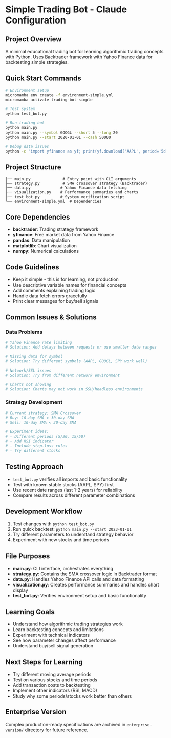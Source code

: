 # Simple Trading Bot - Claude Configuration

## Project Overview
A minimal educational trading bot for learning algorithmic trading concepts with Python. Uses Backtrader framework with Yahoo Finance data for backtesting simple strategies.

## Quick Start Commands
```bash
# Environment setup
micromamba env create -f environment-simple.yml
micromamba activate trading-bot-simple

# Test system
python test_bot.py

# Run trading bot
python main.py
python main.py --symbol GOOGL --short 5 --long 20
python main.py --start 2020-01-01 --cash 50000

# Debug data issues
python -c "import yfinance as yf; print(yf.download('AAPL', period='5d'))"
```

## Project Structure
```
├── main.py              # Entry point with CLI arguments
├── strategy.py          # SMA crossover strategy (Backtrader)
├── data.py             # Yahoo Finance data fetching
├── visualization.py    # Performance summaries and charts
├── test_bot.py         # System verification script
└── environment-simple.yml  # Dependencies
```

## Core Dependencies
- **backtrader**: Trading strategy framework
- **yfinance**: Free market data from Yahoo Finance
- **pandas**: Data manipulation
- **matplotlib**: Chart visualization
- **numpy**: Numerical calculations

## Code Guidelines
- Keep it simple - this is for learning, not production
- Use descriptive variable names for financial concepts
- Add comments explaining trading logic
- Handle data fetch errors gracefully
- Print clear messages for buy/sell signals

## Common Issues & Solutions

### Data Problems
```bash
# Yahoo Finance rate limiting
# Solution: Add delays between requests or use smaller date ranges

# Missing data for symbol
# Solution: Try different symbols (AAPL, GOOGL, SPY work well)

# Network/SSL issues
# Solution: Try from different network environment

# Charts not showing
# Solution: Charts may not work in SSH/headless environments
```

### Strategy Development
```python
# Current strategy: SMA Crossover
# Buy: 10-day SMA > 30-day SMA
# Sell: 10-day SMA < 30-day SMA

# Experiment ideas:
# - Different periods (5/20, 15/50)
# - Add RSI indicator
# - Include stop-loss rules
# - Try different stocks
```

## Testing Approach
- `test_bot.py` verifies all imports and basic functionality
- Test with known stable stocks (AAPL, SPY) first
- Use recent date ranges (last 1-2 years) for reliability
- Compare results across different parameter combinations

## Development Workflow
1. Test changes with `python test_bot.py`
2. Run quick backtest: `python main.py --start 2023-01-01`
3. Try different parameters to understand strategy behavior
4. Experiment with new stocks and time periods

## File Purposes
- **main.py**: CLI interface, orchestrates everything
- **strategy.py**: Contains the SMA crossover logic in Backtrader format
- **data.py**: Handles Yahoo Finance API calls and data formatting
- **visualization.py**: Creates performance summaries and handles chart display
- **test_bot.py**: Verifies environment setup and basic functionality

## Learning Goals
- Understand how algorithmic trading strategies work
- Learn backtesting concepts and limitations
- Experiment with technical indicators
- See how parameter changes affect performance
- Understand buy/sell signal generation

## Next Steps for Learning
- Try different moving average periods
- Test on various stocks and time periods
- Add transaction costs to backtesting
- Implement other indicators (RSI, MACD)
- Study why some periods/stocks work better than others

## Enterprise Version
Complex production-ready specifications are archived in `enterprise-version/` directory for future reference.